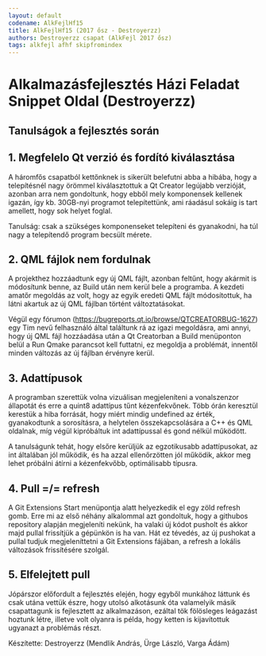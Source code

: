 ```yaml
---
layout: default
codename: AlkFejlHf15
title: AlkFejlHf15 (2017 ősz - Destroyerzz)
authors: Destroyerzz csapat (AlkFejl 2017 ősz)
tags: alkfejl afhf skipfromindex
---
```


# Alkalmazásfejlesztés Házi Feladat Snippet Oldal (Destroyerzz) #
## Tanulságok a fejlesztés során ##

## 1. Megfelelo Qt verzió és fordító kiválasztása ##

A háromfős csapatból kettőnknek is sikerült belefutni abba a hibába, hogy a telepítésnél nagy örömmel kiválasztottuk 
a Qt Creator legújabb verzióját, azonban arra nem gondoltunk, hogy ebből mely komponensek kellenek igazán, így kb. 30GB-nyi 
programot telepítettünk, ami ráadásul sokáig is tart amellett, hogy sok helyet foglal.

Tanulság: csak a szükséges komponenseket telepíteni és gyanakodni, ha túl nagy a telepítendő program becsült mérete. 

## 2. QML fájlok nem fordulnak ##

A projekthez hozzáadtunk egy új QML fájlt, azonban feltűnt, hogy akármit is módosítunk benne, az Build után nem kerül bele 
a programba. A kezdeti amatőr megoldás az volt, hogy az egyik eredeti QML fájlt módosítottuk, ha látni akartuk az új QML fájlban
történt változtatásokat. 

Végül egy fórumon (https://bugreports.qt.io/browse/QTCREATORBUG-1627) egy Tim nevű felhasználó által 
találtunk rá az igazi megoldásra, ami annyi, hogy új QML fájl hozzáadása után a Qt Creatorban a Build menüponton belül 
a Run Qmake parancsot kell futtatni, ez megoldja a problémát, innentől minden változás az új fájlban érvényre kerül.

## 3. Adattípusok ##

A programban szerettük volna vizuálisan megjeleníteni a vonalszenzor állapotát és erre a quint8 adattípus tűnt kézenfekvőnek.
Több órán keresztül kerestük a hiba forrását, hogy miért mindig undefined az érték, gyanakodtunk a sorosításra, a helytelen 
összekapcsolására a C++ és QML oldalnak, míg végül kipróbáltuk int adattípussal és gond nélkül működött. 

A tanulságunk tehát, hogy elsőre kerüljük az egzotikusabb adattípusokat, az int általában jól működik, és ha azzal ellenőrzötten
jól működik, akkor meg lehet próbálni átírni a kézenfekvőbb, optimálisabb típusra.

## 4. Pull =/= refresh ##

A Git Extensions Start menüpontja alatt helyezkedik el egy zöld refresh gomb. Erre mi az első néhány alkalommal azt gondoltuk,
hogy a githubos repository alapján megjeleníti nekünk, ha valaki új kódot pusholt és akkor majd pullal frissítjük a gépünkön 
is ha van. Hát ez tévedés, az új pushokat a pullal tudjuk megjeleníttetni a Git Extensions fájában, a refresh a lokális 
változások frissítésére szolgál.

## 5. Elfelejtett pull ##
Jópárszor előfordult a fejlesztés elején, hogy egyből munkához láttunk és csak utána vettük észre, hogy utolsó alkotásunk 
óta valamelyik másik csapattagunk is fejlesztett az alkalmazáson, ezáltal tök fölösleges leágazást hoztunk létre, illetve 
volt olyanra is példa, hogy ketten is kijavítottuk ugyanazt a problémás részt. 

Készítette: Destroyerzz (Mendlik András, Ürge László, Varga Ádám)
